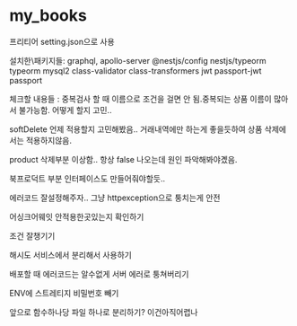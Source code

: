 # my_books

프리티어 setting.json으로 사용

설치한\패키지들: graphql, apollo-server @nestjs/config nestjs/typeorm typeorm mysql2 class-validator class-transformers
jwt passport-jwt passport

체크할 내용들 :
중복검사 할 때 이름으로 조건을 걸면 안 됨.중복되는 상품 이름이 많아서 불가능함.
어떻게 할지 고민..

softDelete 언제 적용할지 고민해봤음.. 거래내역에만 하는게 좋을듯하여 상품 삭제에서는 적용하지않음.

product 삭제부분 이상함.. 항상 false 나오는데 원인 파악해봐야곘음.

북프로덕트 부분 인터페이스도 만들어줘야할듯..

에러코드 잘설정해주자.. 그냥 httpexception으로 퉁치는게 안전

어싱크어웨잇 안적용한곳있는지 확인하기

조건 잘챙기기

해시도 서비스에서 분리해서 사용하기

배포할 때 에러코드는 알수없게 서버 에러로 퉁쳐버리기

ENV에 스트레티지 비밀번호 빼기

앞으로 함수하나당 파일 하나로 분리하기? 이건아직어렵나
